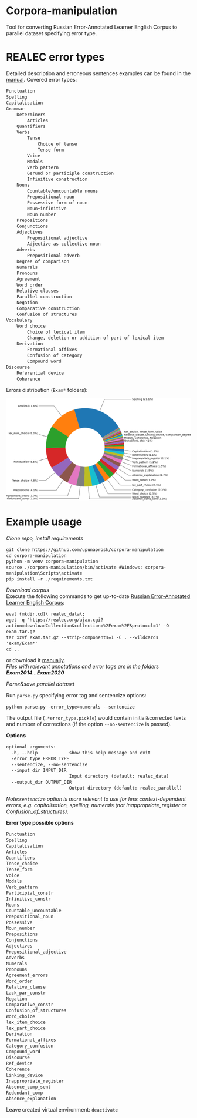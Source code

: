 # Corpora-manipulation

Tool for converting Russian Error-Annotated Learner English Corpus to parallel dataset specifying error type.

# REALEC error types

Detailed description and erroneous sentences examples can be found in the [manual](https://realec.org/REALEC_annotation_manual.pdf).
Covered error types:

	Punctuation
	Spelling
	Capitalisation
	Grammar
		Determiners
			Articles
		Quantifiers
		Verbs
			Tense
				Choice of tense
				Tense form
			Voice
			Modals
			Verb pattern
			Gerund or participle construction
			Infinitive construction
		Nouns
			Countable/uncountable nouns
			Prepositional noun
			Possessive form of noun
			Noun+infinitive
			Noun number
		Prepositions
		Conjunctions
		Adjectives
			Prepositional adjective
			Adjective as collective noun
		Adverbs
			Prepositional adverb
		Degree of comparison
		Numerals
		Pronouns
		Agreement
		Word order
		Relative clauses
		Parallel construction
		Negation
		Comparative construction
		Confusion of structures
	Vocabulary
		Word choice
			Choice of lexical item
			Change, deletion or addition of part of lexical item
		Derivation
			Formational affixes
			Confusion of category
			Compound word
	Discourse
		Referential device
		Coherence


Errors distribution (```Exam*``` folders):


![Alt text](corpus_stat.png)


# Example usage

_Clone repo, install requirements_
```
git clone https://github.com/upunaprosk/corpora-manipulation
cd corpora-manipulation
python -m venv corpora-manipulation
source ./corpora-manipulation/bin/activate #Windows: corpora-manipulation\Scripts\activate
pip install -r ./requirements.txt
```
_Download corpus_  
Execute the following commands to get up-to-date [Russian Error-Annotated Learner English Corpus](https://realec.org):
```
eval {mkdir,cd}\ realec_data\;
wget -q 'https://realec.org/ajax.cgi?action=downloadCollection&collection=%2Fexam%2F&protocol=1' -O exam.tar.gz
tar xzvf exam.tar.gz --strip-components=1 -C . --wildcards 'exam/Exam*'
cd ..
```
or download it [manually](https://realec.org).   
*Files with relevant annotations and error tags are in the folders __Exam2014__...__Exam2020__*



_Parse&save parallel dataset_

Run ```parse.py``` specifying error tag and sentencize options: 
```
python parse.py -error_type=numerals --sentencize
```
The output file (```.*error_type.pickle```) would contain initial&corrected texts and number of corrections (if the option ```--no-sentencize``` is passed).

**Options** 

```
optional arguments:
  -h, --help            show this help message and exit
  -error_type ERROR_TYPE
  --sentencize, --no-sentencize
  --input_dir INPUT_DIR
                        Input directory (default: realec_data)
  --output_dir OUTPUT_DIR
                        Output directory (default: realec_parallel)
```
*Note:```sentencize``` option is more relevant to use for less context-dependent errors, e.g. capitalisation, spelling, numerals (not Inappropriate_register or Confusion_of_structures).*

**Error type possible options**
```
Punctuation
Spelling
Capitalisation
Articles
Quantifiers
Tense_choice
Tense_form
Voice
Modals
Verb_pattern
Participial_constr
Infinitive_constr
Nouns
Countable_uncountable
Prepositional_noun
Possessive
Noun_number
Prepositions
Conjunctions
Adjectives
Prepositional_adjective
Adverbs
Numerals
Pronouns
Agreement_errors
Word_order
Relative_clause
Lack_par_constr
Negation
Comparative_constr
Confusion_of_structures
Word_choice
lex_item_choice
lex_part_choice
Derivation
Formational_affixes
Category_confusion
Compound_word
Discourse
Ref_device
Coherence
Linking_device
Inappropriate_register
Absence_comp_sent
Redundant_comp
Absence_explanation
```

Leave created virtual environment: ```deactivate```
